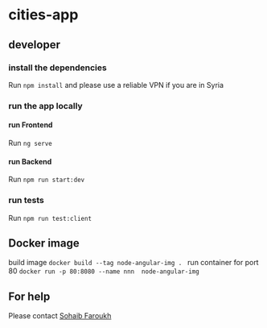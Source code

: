 # cities-app

## developer

### install the dependencies
Run `npm install` and please use a reliable VPN if you are in Syria

### run the app locally 
#### run Frontend 
Run `ng serve` 
#### run Backend
Run `npm run start:dev` 

### run tests
Run `npm run test:client` 

## Docker image
build image `docker build --tag node-angular-img . `
run container for port 80 `docker run -p 80:8080 --name nnn  node-angular-img`
## For help

Please contact [Sohaib Faroukh](https://github.com/sohaib-faroukh) 

